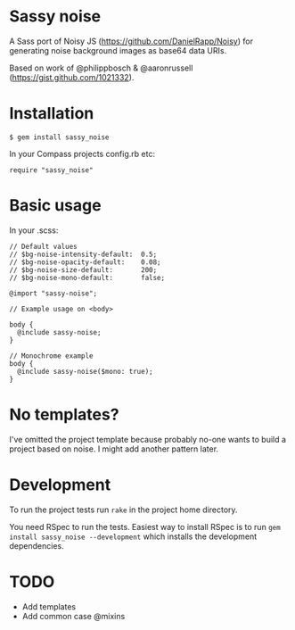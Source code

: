 Sassy noise
===========

A Sass port of Noisy JS (https://github.com/DanielRapp/Noisy) for generating
noise background images as base64 data URIs.

Based on work of @philippbosch & @aaronrussell (https://gist.github.com/1021332).

Installation
============

    $ gem install sassy_noise
    
In your Compass projects config.rb etc:

    require "sassy_noise"

Basic usage
===========


    
In your .scss:

    // Default values
    // $bg-noise-intensity-default:  0.5;
    // $bg-noise-opacity-default:    0.08;
    // $bg-noise-size-default:       200;
    // $bg-noise-mono-default:       false;

    @import "sassy-noise";
    
    // Example usage on <body>
    
    body {
      @include sassy-noise;
    }
    
    // Monochrome example
    body {
      @include sassy-noise($mono: true);
    }
    
No templates?
=============

I've omitted the project template because probably no-one wants to build a
project based on noise. I might add another pattern later.

Development
===========

To run the project tests run `rake` in the project home directory.

You need RSpec to run the tests. Easiest way to install RSpec is to run 
`gem install sassy_noise --development` which installs the development 
dependencies.

TODO
====

* Add templates
* Add common case @mixins

